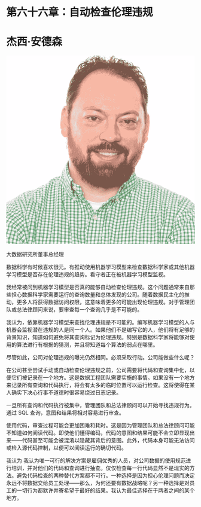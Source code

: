 # 第六十六章：自动检查伦理违规

# 杰西·安德森

![](img/Jesse_Anderson.png)

大数据研究所董事总经理

数据科学有时候喜欢很元。有推动使用机器学习模型来检查数据科学家或其他机器学习模型是否存在伦理违规的趋势。看守者正在被机器学习模型监视。

我经常被问到机器学习模型是否真的能够自动检查伦理违规。这个问题通常来自那些担心数据科学家需要运行的查询数量和总体发现的公司。随着数据民主化的推动，更多人将获得数据访问权限，这意味着更多的可能出现伦理违规。对于管理团队或总法律顾问来说，要审查每一个查询几乎是不可能的。

我认为，依靠机器学习模型来查找伦理违规是不可能的。编写机器学习模型的人与机器会监视潜在违规的人是同一个人。如果他们不是编写它的人，他们将有足够的背景知识，知道如何避免将其查询标记为伦理违规。特别是数据科学家将能够对使用的算法进行有根据的猜测，并且将知道每个算法的弱点在哪里。

尽管如此，公司对伦理违规的曝光仍然相同。必须采取行动。公司能做些什么呢？

在公司甚至尝试手动或自动检查伦理违规之前，公司需要将代码和查询集中化，以便它们被记录在一个地方。这是数据工程团队需要实施的事情。如果没有一个地方来记录所有查询和代码执行，将会有太多的临时位置可以运行检查。这将使得在某人确实下决心行事不道德时很容易绕过日志记录。

一旦所有查询和代码执行被集中，管理团队和总法律顾问可以开始寻找违规行为。通过 SQL 查询，意图和结果将相对容易进行审查。

使用代码，审查过程可能会更加困难和耗时。这是因为管理团队和总法律顾问可能不知道如何阅读代码。即使他们懂得编码，代码的意图和结果可能不会立即显现出来——代码甚至可能会被混淆以隐藏其背后的意图。此外，代码本身可能无法访问或检入源代码控制，以便可以阅读运行的确切代码。

我认为   我认为唯一可行的解决方案是雇佣优秀的人员，对公司数据的使用规范进行培训，并对他们的代码和查询进行抽查。仅仅检查每一行代码显然不是现实的方法。避免代码检查的两种替代方案都不可行。一种选择是因为担心伦理问题而决定永远不将数据交给员工处理——那么，为何还要有数据战略呢？另一种选择是对员工的一切行为都默许并寄希望于最好的结果。我认为最佳选择在于两者之间的某个地方。

